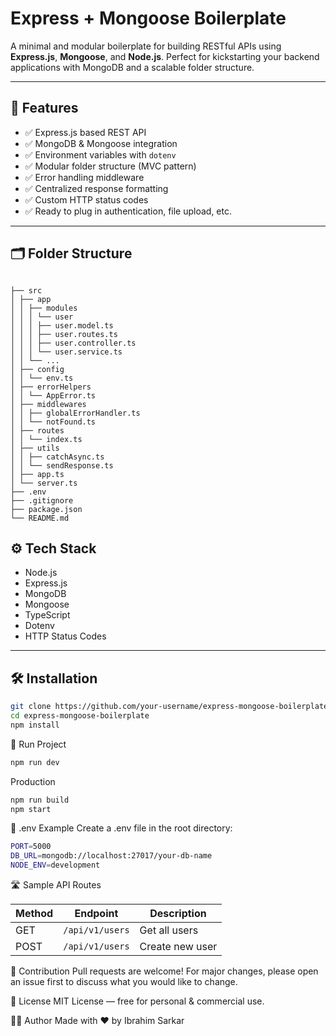 # Express + Mongoose Boilerplate

A minimal and modular boilerplate for building RESTful APIs using **Express.js**, **Mongoose**, and **Node.js**. Perfect for kickstarting your backend applications with MongoDB and a scalable folder structure.

---

## 🚀 Features

- ✅ Express.js based REST API
- ✅ MongoDB & Mongoose integration
- ✅ Environment variables with `dotenv`
- ✅ Modular folder structure (MVC pattern)
- ✅ Error handling middleware
- ✅ Centralized response formatting
- ✅ Custom HTTP status codes
- ✅ Ready to plug in authentication, file upload, etc.

---

## 🗂 Folder Structure
```

├── src
│ ├── app
│ │ ├── modules
│ │ │ └── user
│ │ │ ├── user.model.ts
│ │ │ ├── user.routes.ts
│ │ │ ├── user.controller.ts
│ │ │ └── user.service.ts
│ │ └── ...
│ ├── config
│ │ └── env.ts
│ ├── errorHelpers
│ │ └── AppError.ts
│ ├── middlewares
│ │ ├── globalErrorHandler.ts
│ │ └── notFound.ts
│ ├── routes
│ │ └── index.ts
│ ├── utils
│ │ ├── catchAsync.ts
│ │ └── sendResponse.ts
│ ├── app.ts
│ └── server.ts
├── .env
├── .gitignore
├── package.json
└── README.md

```

## ⚙️ Tech Stack

- Node.js
- Express.js
- MongoDB
- Mongoose
- TypeScript
- Dotenv
- HTTP Status Codes

---

## 🛠 Installation

```bash
git clone https://github.com/your-username/express-mongoose-boilerplate.git
cd express-mongoose-boilerplate
npm install
```

🧪 Run Project
```bash
npm run dev
```

Production
```bash
npm run build
npm start
```


🧾 .env Example
Create a .env file in the root directory:

```bash
PORT=5000
DB_URL=mongodb://localhost:27017/your-db-name
NODE_ENV=development
```


🛣 Sample API Routes

| Method | Endpoint        | Description     |
| ------ | --------------- | --------------- |
| GET    | `/api/v1/users` | Get all users   |
| POST   | `/api/v1/users` | Create new user |



🙌 Contribution
Pull requests are welcome! For major changes, please open an issue first to discuss what you would like to change.


📄 License
MIT License — free for personal & commercial use.


🧑‍💻 Author
Made with ❤️ by Ibrahim Sarkar


